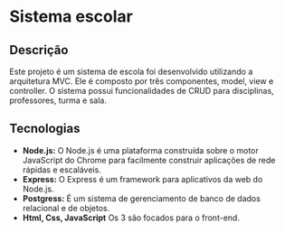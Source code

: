 # Sistema escolar


## Descrição

Este projeto é um sistema de escola foi desenvolvido utilizando a arquitetura MVC. Ele é composto por três componentes, model, view e controller. O sistema possui funcionalidades de CRUD para disciplinas, professores, turma e sala.

## Tecnologias

- **Node.js:** O Node.js é uma plataforma construída sobre o motor JavaScript do Chrome para facilmente construir aplicações de rede rápidas e escaláveis.
- **Express:** O Express é um framework para aplicativos da web do Node.js.
- **Postgress:** É um sistema de gerenciamento de banco de dados relacional e de objetos.
- **Html, Css, JavaScript** Os 3 são focados para o front-end.

